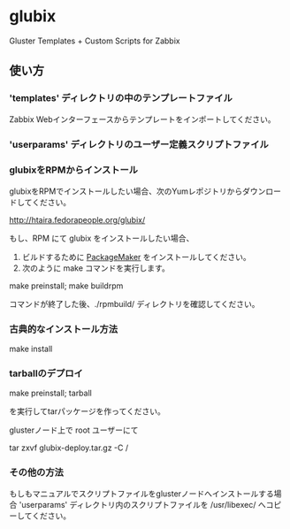 glubix
======
Gluster Templates + Custom Scripts for Zabbix  
  
使い方
------

### 'templates' ディレクトリの中のテンプレートファイル ###

Zabbix Webインターフェースからテンプレートをインポートしてください。

### 'userparams' ディレクトリのユーザー定義スクリプトファイル ###

### glubixをRPMからインストール

glubixをRPMでインストールしたい場合、次のYumレポジトリからダウンロードしてください。

http://htaira.fedorapeople.org/glubix/

もし、RPM にて glubix をインストールしたい場合、
1. ビルドするために [PackageMaker](https://github.com/ssato/packagemaker/) をインストールしてください。
2. 次のように make コマンドを実行します。

make preinstall; make buildrpm

コマンドが終了した後、./rpmbuild/ ディレクトリを確認してください。

### 古典的なインストール方法

make install

### tarballのデプロイ

make preinstall; tarball

を実行してtarパッケージを作ってください。

glusterノード上で root ユーザーにて

tar zxvf glubix-deploy.tar.gz -C /

### その他の方法

もしもマニュアルでスクリプトファイルをglusterノードへインストールする場合
'userparams' ディレクトリ内のスクリプトファイルを /usr/libexec/ へコピーしてください。

